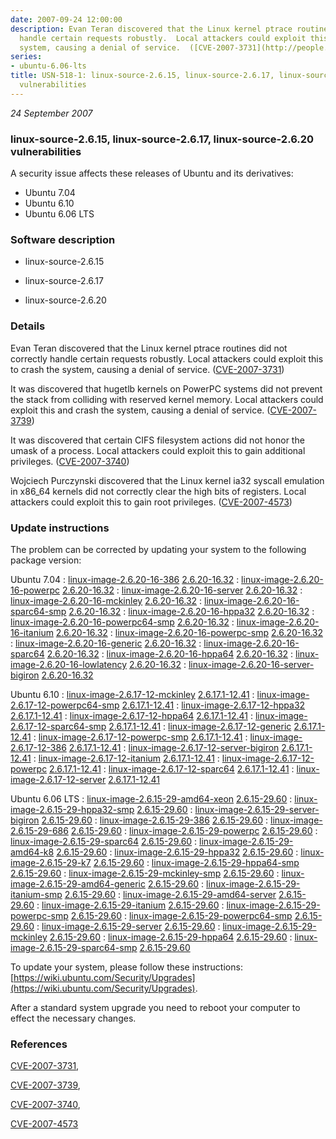 ```yaml
---
date: 2007-09-24 12:00:00
description: Evan Teran discovered that the Linux kernel ptrace routines did not correctly
  handle certain requests robustly.  Local attackers could exploit this to crash the
  system, causing a denial of service.  ([CVE-2007-3731](http://people.ubuntu.com/~ubuntu-security/cve/CVE-2007-3731))
series:
- ubuntu-6.06-lts
title: USN-518-1: linux-source-2.6.15, linux-source-2.6.17, linux-source-2.6.20
  vulnerabilities
---
```


*24 September 2007*

### linux-source-2.6.15, linux-source-2.6.17, linux-source-2.6.20 vulnerabilities

A security issue affects these releases of Ubuntu and its derivatives:

* Ubuntu 7.04
* Ubuntu 6.10
* Ubuntu 6.06 LTS

### Software description

* linux-source-2.6.15 

* linux-source-2.6.17 

* linux-source-2.6.20 

### Details

Evan Teran discovered that the Linux kernel ptrace routines did not correctly handle certain requests robustly. Local attackers could exploit this to crash the system, causing a denial of service. ([CVE-2007-3731](http://people.ubuntu.com/~ubuntu-security/cve/CVE-2007-3731))

It was discovered that hugetlb kernels on PowerPC systems did not prevent the stack from colliding with reserved kernel memory. Local attackers could exploit this and crash the system, causing a denial of service. ([CVE-2007-3739](http://people.ubuntu.com/~ubuntu-security/cve/CVE-2007-3739))

It was discovered that certain CIFS filesystem actions did not honor the umask of a process. Local attackers could exploit this to gain additional privileges. ([CVE-2007-3740](http://people.ubuntu.com/~ubuntu-security/cve/CVE-2007-3740))

Wojciech Purczynski discovered that the Linux kernel ia32 syscall emulation in x86_64 kernels did not correctly clear the high bits of registers. Local attackers could exploit this to gain root privileges. ([CVE-2007-4573](http://people.ubuntu.com/~ubuntu-security/cve/CVE-2007-4573)) 

### Update instructions

The problem can be corrected by updating your system to the following package version:

Ubuntu 7.04
 : [linux-image-2.6.20-16-386](https://launchpad.net/ubuntu/+source/linux-source-2.6.20) <span> [2.6.20-16.32](https://launchpad.net/ubuntu/+source/linux-source-2.6.20/2.6.20-16.32) </span> 
 : [linux-image-2.6.20-16-powerpc](https://launchpad.net/ubuntu/+source/linux-source-2.6.20) <span> [2.6.20-16.32](https://launchpad.net/ubuntu/+source/linux-source-2.6.20/2.6.20-16.32) </span> 
 : [linux-image-2.6.20-16-server](https://launchpad.net/ubuntu/+source/linux-source-2.6.20) <span> [2.6.20-16.32](https://launchpad.net/ubuntu/+source/linux-source-2.6.20/2.6.20-16.32) </span> 
 : [linux-image-2.6.20-16-mckinley](https://launchpad.net/ubuntu/+source/linux-source-2.6.20) <span> [2.6.20-16.32](https://launchpad.net/ubuntu/+source/linux-source-2.6.20/2.6.20-16.32) </span> 
 : [linux-image-2.6.20-16-sparc64-smp](https://launchpad.net/ubuntu/+source/linux-source-2.6.20) <span> [2.6.20-16.32](https://launchpad.net/ubuntu/+source/linux-source-2.6.20/2.6.20-16.32) </span> 
 : [linux-image-2.6.20-16-hppa32](https://launchpad.net/ubuntu/+source/linux-source-2.6.20) <span> [2.6.20-16.32](https://launchpad.net/ubuntu/+source/linux-source-2.6.20/2.6.20-16.32) </span> 
 : [linux-image-2.6.20-16-powerpc64-smp](https://launchpad.net/ubuntu/+source/linux-source-2.6.20) <span> [2.6.20-16.32](https://launchpad.net/ubuntu/+source/linux-source-2.6.20/2.6.20-16.32) </span> 
 : [linux-image-2.6.20-16-itanium](https://launchpad.net/ubuntu/+source/linux-source-2.6.20) <span> [2.6.20-16.32](https://launchpad.net/ubuntu/+source/linux-source-2.6.20/2.6.20-16.32) </span> 
 : [linux-image-2.6.20-16-powerpc-smp](https://launchpad.net/ubuntu/+source/linux-source-2.6.20) <span> [2.6.20-16.32](https://launchpad.net/ubuntu/+source/linux-source-2.6.20/2.6.20-16.32) </span> 
 : [linux-image-2.6.20-16-generic](https://launchpad.net/ubuntu/+source/linux-source-2.6.20) <span> [2.6.20-16.32](https://launchpad.net/ubuntu/+source/linux-source-2.6.20/2.6.20-16.32) </span> 
 : [linux-image-2.6.20-16-sparc64](https://launchpad.net/ubuntu/+source/linux-source-2.6.20) <span> [2.6.20-16.32](https://launchpad.net/ubuntu/+source/linux-source-2.6.20/2.6.20-16.32) </span> 
 : [linux-image-2.6.20-16-hppa64](https://launchpad.net/ubuntu/+source/linux-source-2.6.20) <span> [2.6.20-16.32](https://launchpad.net/ubuntu/+source/linux-source-2.6.20/2.6.20-16.32) </span> 
 : [linux-image-2.6.20-16-lowlatency](https://launchpad.net/ubuntu/+source/linux-source-2.6.20) <span> [2.6.20-16.32](https://launchpad.net/ubuntu/+source/linux-source-2.6.20/2.6.20-16.32) </span> 
 : [linux-image-2.6.20-16-server-bigiron](https://launchpad.net/ubuntu/+source/linux-source-2.6.20) <span> [2.6.20-16.32](https://launchpad.net/ubuntu/+source/linux-source-2.6.20/2.6.20-16.32) </span> 

Ubuntu 6.10
 : [linux-image-2.6.17-12-mckinley](https://launchpad.net/ubuntu/+source/linux-source-2.6.17) <span> [2.6.17.1-12.41](https://launchpad.net/ubuntu/+source/linux-source-2.6.17/2.6.17.1-12.41) </span> 
 : [linux-image-2.6.17-12-powerpc64-smp](https://launchpad.net/ubuntu/+source/linux-source-2.6.17) <span> [2.6.17.1-12.41](https://launchpad.net/ubuntu/+source/linux-source-2.6.17/2.6.17.1-12.41) </span> 
 : [linux-image-2.6.17-12-hppa32](https://launchpad.net/ubuntu/+source/linux-source-2.6.17) <span> [2.6.17.1-12.41](https://launchpad.net/ubuntu/+source/linux-source-2.6.17/2.6.17.1-12.41) </span> 
 : [linux-image-2.6.17-12-hppa64](https://launchpad.net/ubuntu/+source/linux-source-2.6.17) <span> [2.6.17.1-12.41](https://launchpad.net/ubuntu/+source/linux-source-2.6.17/2.6.17.1-12.41) </span> 
 : [linux-image-2.6.17-12-sparc64-smp](https://launchpad.net/ubuntu/+source/linux-source-2.6.17) <span> [2.6.17.1-12.41](https://launchpad.net/ubuntu/+source/linux-source-2.6.17/2.6.17.1-12.41) </span> 
 : [linux-image-2.6.17-12-generic](https://launchpad.net/ubuntu/+source/linux-source-2.6.17) <span> [2.6.17.1-12.41](https://launchpad.net/ubuntu/+source/linux-source-2.6.17/2.6.17.1-12.41) </span> 
 : [linux-image-2.6.17-12-powerpc-smp](https://launchpad.net/ubuntu/+source/linux-source-2.6.17) <span> [2.6.17.1-12.41](https://launchpad.net/ubuntu/+source/linux-source-2.6.17/2.6.17.1-12.41) </span> 
 : [linux-image-2.6.17-12-386](https://launchpad.net/ubuntu/+source/linux-source-2.6.17) <span> [2.6.17.1-12.41](https://launchpad.net/ubuntu/+source/linux-source-2.6.17/2.6.17.1-12.41) </span> 
 : [linux-image-2.6.17-12-server-bigiron](https://launchpad.net/ubuntu/+source/linux-source-2.6.17) <span> [2.6.17.1-12.41](https://launchpad.net/ubuntu/+source/linux-source-2.6.17/2.6.17.1-12.41) </span> 
 : [linux-image-2.6.17-12-itanium](https://launchpad.net/ubuntu/+source/linux-source-2.6.17) <span> [2.6.17.1-12.41](https://launchpad.net/ubuntu/+source/linux-source-2.6.17/2.6.17.1-12.41) </span> 
 : [linux-image-2.6.17-12-powerpc](https://launchpad.net/ubuntu/+source/linux-source-2.6.17) <span> [2.6.17.1-12.41](https://launchpad.net/ubuntu/+source/linux-source-2.6.17/2.6.17.1-12.41) </span> 
 : [linux-image-2.6.17-12-sparc64](https://launchpad.net/ubuntu/+source/linux-source-2.6.17) <span> [2.6.17.1-12.41](https://launchpad.net/ubuntu/+source/linux-source-2.6.17/2.6.17.1-12.41) </span> 
 : [linux-image-2.6.17-12-server](https://launchpad.net/ubuntu/+source/linux-source-2.6.17) <span> [2.6.17.1-12.41](https://launchpad.net/ubuntu/+source/linux-source-2.6.17/2.6.17.1-12.41) </span> 

Ubuntu 6.06 LTS
 : [linux-image-2.6.15-29-amd64-xeon](https://launchpad.net/ubuntu/+source/linux-source-2.6.15) <span> [2.6.15-29.60](https://launchpad.net/ubuntu/+source/linux-source-2.6.15/2.6.15-29.60) </span> 
 : [linux-image-2.6.15-29-hppa32-smp](https://launchpad.net/ubuntu/+source/linux-source-2.6.15) <span> [2.6.15-29.60](https://launchpad.net/ubuntu/+source/linux-source-2.6.15/2.6.15-29.60) </span> 
 : [linux-image-2.6.15-29-server-bigiron](https://launchpad.net/ubuntu/+source/linux-source-2.6.15) <span> [2.6.15-29.60](https://launchpad.net/ubuntu/+source/linux-source-2.6.15/2.6.15-29.60) </span> 
 : [linux-image-2.6.15-29-386](https://launchpad.net/ubuntu/+source/linux-source-2.6.15) <span> [2.6.15-29.60](https://launchpad.net/ubuntu/+source/linux-source-2.6.15/2.6.15-29.60) </span> 
 : [linux-image-2.6.15-29-686](https://launchpad.net/ubuntu/+source/linux-source-2.6.15) <span> [2.6.15-29.60](https://launchpad.net/ubuntu/+source/linux-source-2.6.15/2.6.15-29.60) </span> 
 : [linux-image-2.6.15-29-powerpc](https://launchpad.net/ubuntu/+source/linux-source-2.6.15) <span> [2.6.15-29.60](https://launchpad.net/ubuntu/+source/linux-source-2.6.15/2.6.15-29.60) </span> 
 : [linux-image-2.6.15-29-sparc64](https://launchpad.net/ubuntu/+source/linux-source-2.6.15) <span> [2.6.15-29.60](https://launchpad.net/ubuntu/+source/linux-source-2.6.15/2.6.15-29.60) </span> 
 : [linux-image-2.6.15-29-amd64-k8](https://launchpad.net/ubuntu/+source/linux-source-2.6.15) <span> [2.6.15-29.60](https://launchpad.net/ubuntu/+source/linux-source-2.6.15/2.6.15-29.60) </span> 
 : [linux-image-2.6.15-29-hppa32](https://launchpad.net/ubuntu/+source/linux-source-2.6.15) <span> [2.6.15-29.60](https://launchpad.net/ubuntu/+source/linux-source-2.6.15/2.6.15-29.60) </span> 
 : [linux-image-2.6.15-29-k7](https://launchpad.net/ubuntu/+source/linux-source-2.6.15) <span> [2.6.15-29.60](https://launchpad.net/ubuntu/+source/linux-source-2.6.15/2.6.15-29.60) </span> 
 : [linux-image-2.6.15-29-hppa64-smp](https://launchpad.net/ubuntu/+source/linux-source-2.6.15) <span> [2.6.15-29.60](https://launchpad.net/ubuntu/+source/linux-source-2.6.15/2.6.15-29.60) </span> 
 : [linux-image-2.6.15-29-mckinley-smp](https://launchpad.net/ubuntu/+source/linux-source-2.6.15) <span> [2.6.15-29.60](https://launchpad.net/ubuntu/+source/linux-source-2.6.15/2.6.15-29.60) </span> 
 : [linux-image-2.6.15-29-amd64-generic](https://launchpad.net/ubuntu/+source/linux-source-2.6.15) <span> [2.6.15-29.60](https://launchpad.net/ubuntu/+source/linux-source-2.6.15/2.6.15-29.60) </span> 
 : [linux-image-2.6.15-29-itanium-smp](https://launchpad.net/ubuntu/+source/linux-source-2.6.15) <span> [2.6.15-29.60](https://launchpad.net/ubuntu/+source/linux-source-2.6.15/2.6.15-29.60) </span> 
 : [linux-image-2.6.15-29-amd64-server](https://launchpad.net/ubuntu/+source/linux-source-2.6.15) <span> [2.6.15-29.60](https://launchpad.net/ubuntu/+source/linux-source-2.6.15/2.6.15-29.60) </span> 
 : [linux-image-2.6.15-29-itanium](https://launchpad.net/ubuntu/+source/linux-source-2.6.15) <span> [2.6.15-29.60](https://launchpad.net/ubuntu/+source/linux-source-2.6.15/2.6.15-29.60) </span> 
 : [linux-image-2.6.15-29-powerpc-smp](https://launchpad.net/ubuntu/+source/linux-source-2.6.15) <span> [2.6.15-29.60](https://launchpad.net/ubuntu/+source/linux-source-2.6.15/2.6.15-29.60) </span> 
 : [linux-image-2.6.15-29-powerpc64-smp](https://launchpad.net/ubuntu/+source/linux-source-2.6.15) <span> [2.6.15-29.60](https://launchpad.net/ubuntu/+source/linux-source-2.6.15/2.6.15-29.60) </span> 
 : [linux-image-2.6.15-29-server](https://launchpad.net/ubuntu/+source/linux-source-2.6.15) <span> [2.6.15-29.60](https://launchpad.net/ubuntu/+source/linux-source-2.6.15/2.6.15-29.60) </span> 
 : [linux-image-2.6.15-29-mckinley](https://launchpad.net/ubuntu/+source/linux-source-2.6.15) <span> [2.6.15-29.60](https://launchpad.net/ubuntu/+source/linux-source-2.6.15/2.6.15-29.60) </span> 
 : [linux-image-2.6.15-29-hppa64](https://launchpad.net/ubuntu/+source/linux-source-2.6.15) <span> [2.6.15-29.60](https://launchpad.net/ubuntu/+source/linux-source-2.6.15/2.6.15-29.60) </span> 
 : [linux-image-2.6.15-29-sparc64-smp](https://launchpad.net/ubuntu/+source/linux-source-2.6.15) <span> [2.6.15-29.60](https://launchpad.net/ubuntu/+source/linux-source-2.6.15/2.6.15-29.60) </span> 

To update your system, please follow these instructions: [https://wiki.ubuntu.com/Security/Upgrades](https://wiki.ubuntu.com/Security/Upgrades).

After a standard system upgrade you need to reboot your computer to effect the necessary changes. 

### References

 
 [CVE-2007-3731](http://people.ubuntu.com/~ubuntu-security/cve/CVE-2007-3731), 

 [CVE-2007-3739](http://people.ubuntu.com/~ubuntu-security/cve/CVE-2007-3739), 

 [CVE-2007-3740](http://people.ubuntu.com/~ubuntu-security/cve/CVE-2007-3740), 

 [CVE-2007-4573](http://people.ubuntu.com/~ubuntu-security/cve/CVE-2007-4573)